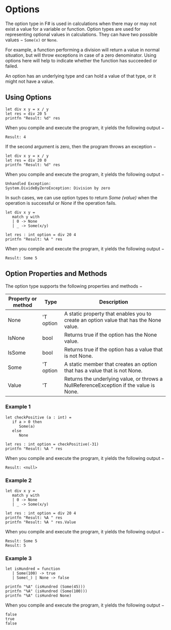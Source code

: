 # Options
The option type in F# is used in calculations when there may or may not exist a value for a variable or function. Option types are used for representing optional values in calculations. They can have two possible values − `Some(x)` or `None`.

For example, a function performing a division will return a value in normal situation, but will throw exceptions in case of a zero denominator. Using options here will help to indicate whether the function has succeeded or failed.

An option has an underlying type and can hold a value of that type, or it might not have a value.

## Using Options
```f#
let div x y = x / y
let res = div 20 5
printfn "Result: %d" res
```
When you compile and execute the program, it yields the following output −
```
Result: 4
```
If the second argument is zero, then the program throws an exception −
```f#
let div x y = x / y
let res = div 20 0
printfn "Result: %d" res
```
When you compile and execute the program, it yields the following output −
```
Unhandled Exception:
System.DivideByZeroException: Division by zero
```

In such cases, we can use option types to return *Some (value)* when the operation is successful or *None* if the operation fails.

```f#
let div x y =
   match y with
   | 0 -> None
   | _ -> Some(x/y)

let res : int option = div 20 4
printfn "Result: %A " res
```
When you compile and execute the program, it yields the following output −
```
Result: Some 5
```

## Option Properties and Methods
The option type supports the following properties and methods −

Property or method | Type | Description
---|---|---
None | 'T option | A static property that enables you to create an option value that has the None value.
IsNone | bool | Returns true if the option has the None value.
IsSome | bool | Returns true if the option has a value that is not None.
Some | 'T option | A static member that creates an option that has a value that is not None.
Value | 'T | Returns the underlying value, or throws a NullReferenceException if the value is None.

### Example 1
```f#
let checkPositive (a : int) =
   if a > 0 then
      Some(a)
   else
      None

let res : int option = checkPositive(-31)
printfn "Result: %A " res
```
When you compile and execute the program, it yields the following output −
```
Result: <null>
```

### Example 2
```f#
let div x y =
   match y with
   | 0 -> None
   | _ -> Some(x/y)

let res : int option = div 20 4
printfn "Result: %A " res
printfn "Result: %A " res.Value
```
When you compile and execute the program, it yields the following output −
```
Result: Some 5
Result: 5
```

### Example 3
```f#
let isHundred = function
   | Some(100) -> true
   | Some(_) | None -> false

printfn "%A" (isHundred (Some(45)))
printfn "%A" (isHundred (Some(100)))
printfn "%A" (isHundred None)
```
When you compile and execute the program, it yields the following output −
```
false
true
false
```